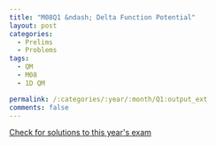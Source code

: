 ```yaml
---
title: "M08Q1 &ndash; Delta Function Potential"
layout: post
categories:
  - Prelims
  - Problems
tags:
  - QM
  - M08
  - 1D QM

permalink: /:categories/:year/:month/Q1:output_ext
comments: false
---
```

<object data="2008M1Q.pdf" type="application/pdf" width="100%" height="500"></object>
<div class="message"><a href='https://princetonprelim.com/prelim/21/'>Check for solutions to this year's exam</a></div>